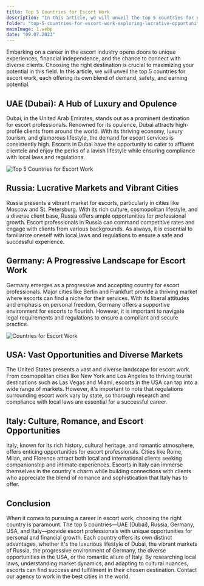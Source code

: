 ```yaml
---
title: Top 5 Countries for Escort Work
description: "In this article, we will unveil the top 5 countries for escort work, each offering its own blend of demand, safety, and earning potential."
folder: "top-5-countries-for-escort-work-exploring-lucrative-opportunities"
mainImage: 1.webp
date: "09.07.2023"
---
```


Embarking on a career in the escort industry opens doors to unique experiences, financial independence, and the chance to connect with diverse clients. Choosing the right destination is crucial to maximizing your potential in this field. In this article, we will unveil the top 5 countries for escort work, each offering its own blend of demand, safety, and earning potential.


## UAE (Dubai): A Hub of Luxury and Opulence
Dubai, in the United Arab Emirates, stands out as a prominent destination for escort professionals. Renowned for its opulence, Dubai attracts high-profile clients from around the world. With its thriving economy, luxury tourism, and glamorous lifestyle, the demand for escort services is consistently high. Escorts in Dubai have the opportunity to cater to affluent clientele and enjoy the perks of a lavish lifestyle while ensuring compliance with local laws and regulations.


![Top 5 Countries for Escort Work](/assets/img/media/top-5-countries-for-escort-work-exploring-lucrative-opportunities/1.webp "Top 5 Countries for Escort")

## Russia: Lucrative Markets and Vibrant Cities

Russia presents a vibrant market for escorts, particularly in cities like Moscow and St. Petersburg. With its rich culture, cosmopolitan lifestyle, and a diverse client base, Russia offers ample opportunities for professional growth. Escort professionals in Russia can command competitive rates and engage with clients from various backgrounds. As always, it is essential to familiarize oneself with local laws and regulations to ensure a safe and successful experience.

## Germany: A Progressive Landscape for Escort Work

Germany emerges as a progressive and accepting country for escort professionals. Major cities like Berlin and Frankfurt provide a thriving market where escorts can find a niche for their services. With its liberal attitudes and emphasis on personal freedom, Germany offers a supportive environment for escorts to flourish. However, it is important to navigate legal requirements and regulations to ensure a compliant and secure practice.

![Countries for Escort Work](/assets/img/media/top-5-countries-for-escort-work-exploring-lucrative-opportunities/2.webp "Top Countries for Escort")

## USA: Vast Opportunities and Diverse Markets
The United States presents a vast and diverse landscape for escort work. From cosmopolitan cities like New York and Los Angeles to thriving tourist destinations such as Las Vegas and Miami, escorts in the USA can tap into a wide range of markets. However, it's important to note that regulations surrounding escort work vary by state, so thorough research and compliance with local laws are essential for a successful career.

## Italy: Culture, Romance, and Escort Opportunities
Italy, known for its rich history, cultural heritage, and romantic atmosphere, offers enticing opportunities for escort professionals. Cities like Rome, Milan, and Florence attract both local and international clients seeking companionship and intimate experiences. Escorts in Italy can immerse themselves in the country's charm while building connections with clients who appreciate the blend of romance and sophistication that Italy has to offer.

## Conclusion
When it comes to pursuing a career in escort work, choosing the right country is paramount. The top 5 countries—UAE (Dubai), Russia, Germany, USA, and Italy—provide escort professionals with unique opportunities for personal and financial growth. Each country offers its own distinct advantages, whether it's the luxurious lifestyle of Dubai, the vibrant markets of Russia, the progressive environment of Germany, the diverse opportunities in the USA, or the romantic allure of Italy. By researching local laws, understanding market dynamics, and adapting to cultural nuances, escorts can find success and fulfillment in their chosen destination. Contact our agency to work in the best cities in the world.



